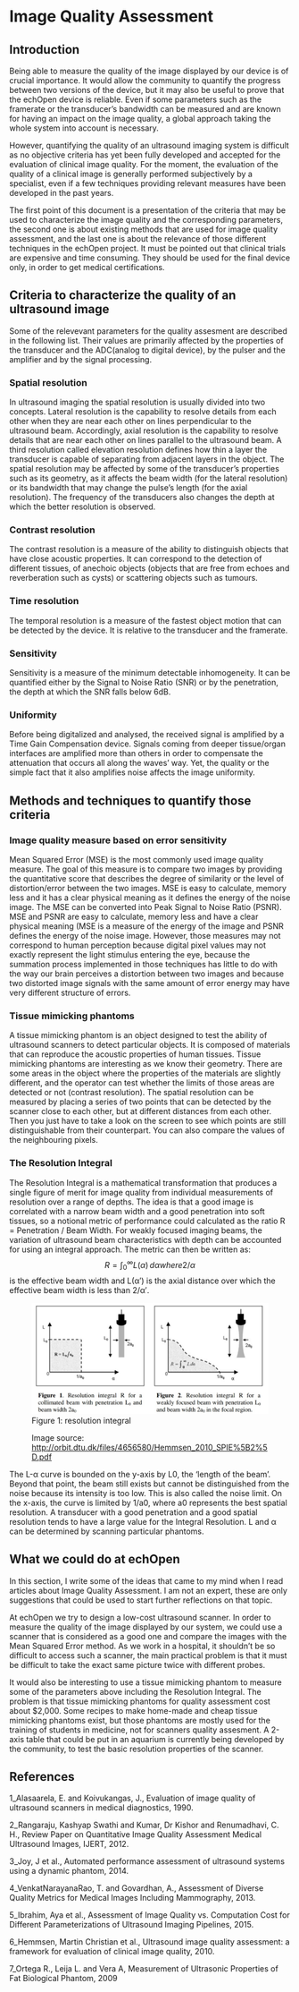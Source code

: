 # Image Quality Assessment

## Introduction

Being able to measure the quality of the image displayed by our device is of crucial importance. It would allow the community to quantify the progress between two versions of the device, but it may also be useful to prove that the echOpen device is reliable. Even if some parameters such as the framerate or the transducer’s bandwidth can be measured and are known for having an impact on the image quality, a global approach taking the whole system into account is necessary.

However, quantifying the quality of an ultrasound imaging system is difficult as no objective criteria has yet been fully developed and accepted for the evaluation of clinical image quality. For the moment, the evaluation of the quality of a clinical image is generally performed subjectively by a specialist, even if a few techniques providing relevant measures have been developed in the past years. 

The first point of this document is a presentation of the criteria that may be used to characterize the image quality and the corresponding parameters, the second one is about existing methods that are used for image quality assessment, and the last one is about the relevance of those different techniques in the echOpen project. It must be pointed out that clinical trials are expensive and time consuming. They should be used for the final device only, in order to get medical certifications.


## Criteria to characterize the quality of an ultrasound image 
Some of the relevevant parameters for the quality assesment are described in the following list. Their values are primarily affected by the properties of the transducer and the ADC(analog to digital device), by the pulser and the amplifier and by the signal processing.

### Spatial resolution
In ultrasound imaging the spatial resolution is usually divided into two concepts. Lateral resolution is the capability to resolve details from each other when they are near each other on lines perpendicular to the ultrasound beam. Accordingly, axial resolution is the capability to resolve details that are near each other on lines parallel to the ultrasound beam. A third resolution called elevation resolution defines how thin a layer the transducer is capable of separating from adjacent layers in the object. The spatial resolution may be affected by some of the transducer’s properties such as its geometry, as it affects the beam width (for the lateral resolution) or its bandwidth that may change the pulse’s length (for the axial resolution). The frequency of the transducers also changes the depth at which the better resolution is observed.

### Contrast resolution
The contrast resolution is a measure of the ability to distinguish objects that have close acoustic properties. It can correspond to the detection of different tissues, of anechoic objects (objects that are free from echoes and reverberation such as cysts) or scattering objects such as tumours. 

### Time resolution
The temporal resolution is a measure of the fastest object motion that can be detected by the device. It is relative to the transducer and the framerate.

### Sensitivity
Sensitivity is a measure of the minimum detectable inhomogeneity. It can be quantified either by the Signal to Noise Ratio (SNR) or by the penetration, the depth at which the SNR falls below 6dB.


### Uniformity
Before being digitalized and analysed, the received signal is amplified by a Time Gain Compensation device. Signals coming from deeper tissue/organ interfaces are amplified more than others in order to compensate the attenuation that occurs all along the waves’ way. Yet, the quality or the simple fact that it also amplifies noise affects the image uniformity.


## Methods and techniques to quantify those criteria
### Image quality measure based on error sensitivity
Mean Squared Error (MSE) is the most commonly used image quality measure. The goal of this measure is to compare two images by providing the quantitative score that describes the degree of similarity or the level of distortion/error between the two images. MSE is easy to calculate, memory less and it has a clear physical meaning as it defines the energy of the noise image.
The MSE can be converted into Peak Signal to Noise Ratio (PSNR). MSE and PSNR are easy to calculate, memory less and have a clear physical meaning (MSE is a measure of the energy of the image and PSNR defines the energy of the noise image. However, those measures may not correspond to human perception because digital pixel values may not exactly represent the light stimulus entering the eye, because the summation process implemented in those techniques has little to do with the way our brain perceives a distortion between two images and because two distorted image signals with the same amount of error energy may have very different structure of errors.

### Tissue mimicking phantoms
A tissue mimicking phantom is an object designed to test the ability of ultrasound scanners to detect particular objects. It is composed of materials that can reproduce the acoustic properties of human tissues. Tissue mimicking phantoms are interesting as we know their geometry. 
There are some areas in the object where the properties of the materials are slightly different, and the operator can test whether the limits of those areas are detected or not (contrast resolution). The spatial resolution can be measured by placing a series of two points that can be detected by the scanner close to each other, but at different distances from each other. Then you just have to take a look on the screen to see which points are still distinguishable from their counterpart. You can also compare the values of the neighbouring pixels.

### The Resolution Integral
The Resolution Integral is a mathematical transformation that produces a single figure of merit for image quality from individual measurements of resolution over a range of depths. The idea is that a good image is correlated with a narrow beam width and a good penetration into soft tissues, so a notional metric of performance could calculated as the ratio R = Penetration / Beam Width. For weakly focused imaging beams, the variation of ultrasound beam characteristics with depth can be accounted for using an integral approach. The metric can then be written as: $$R = \int_{0}^\infty    L(\alpha)\,d\alpha  where 2/α $$ is the effective beam width and L(α′) is the axial distance over which the effective beam width is less than 2/α′.

<figure>
  <img src="/references/sigproc/resolution_integral.jpg" alt="" />
  <figcaption> Figure 1: resolution integral
  
  Image source: http://orbit.dtu.dk/files/4656580/Hemmsen_2010_SPIE%5B2%5D.pdf</figcaption>
</figure>

 
The L-α curve is bounded on the y-axis by L0, the ‘length of the beam’. Beyond that point, the beam still exists but cannot be distinguished from the noise because its intensity is too low. This is also called the noise limit. On the x-axis, the curve is limited by 1/a0, where a0 represents the best spatial resolution. A transducer with a good penetration and a good spatial resolution tends to have a large value for the Integral Resolution. L and α can be determined by scanning particular phantoms.

## What we could do at echOpen 
In this section, I write some of the ideas that came to my mind when I read articles about Image Quality Assessment. I am not an expert, these are only suggestions that could be used to start further reflections on that topic.

At echOpen we try to design a low-cost ultrasound scanner. In order to measure the quality of the image displayed by our system, we could use a scanner that is considered as a good one and compare the images with the Mean Squared Error method. As we work in a hospital, it shouldn’t be so difficult to access such a scanner, the main practical problem is that it must be difficult to take the exact same picture twice with different probes. 

It would also be interesting to use a tissue mimicking phantom to measure some of the parameters above including the Resolution Integral. The problem is that tissue mimicking phantoms for quality assessment cost about $2,000. Some recipes to make home-made and cheap tissue mimicking phantoms exist, but those phantoms are mostly used for the training of students in medicine, not for scanners quality assesment. A 2-axis table that could be put in an aquarium is currently being developed by the community, to test the basic resolution properties of the scanner.

 
## References
1_Alasaarela, E. and Koivukangas, J., Evaluation of image quality of ultrasound scanners in medical diagnostics, 1990.

2_Rangaraju, Kashyap Swathi and Kumar, Dr Kishor and Renumadhavi, C. H., Review Paper on Quantitative Image Quality Assessment Medical Ultrasound Images, IJERT, 2012.

3_Joy, J et al., Automated performance assessment of ultrasound systems using a dynamic phantom, 2014.

4_VenkatNarayanaRao, T. and Govardhan, A., Assessment of Diverse Quality Metrics for Medical Images Including Mammography, 2013.

5_Ibrahim, Aya et al., Assessment of Image Quality vs. Computation Cost for Different Parameterizations of Ultrasound Imaging Pipelines, 2015.

6_Hemmsen, Martin Christian et al., Ultrasound image quality assessment: a framework for evaluation of clinical image quality, 2010.

7_Ortega R., Leija L. and Vera A, Measurement of Ultrasonic Properties of Fat Biological Phantom, 2009



